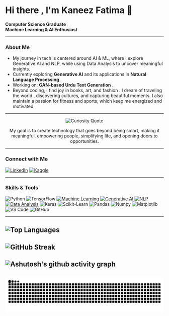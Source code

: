 # Hi there , I'm Kaneez Fatima 👋

**Computer Science Graduate**  
**Machine Learning & AI Enthusiast**  

 ---
 
### About Me
- My journey in tech is centered around AI & ML, where I explore Generative AI and NLP, while using Data Analysis to uncover meaningful insights.
- Currently exploring **Generative AI** and its applications in **Natural Language Processing** . 
- Working on: **GAN-based Urdu Text Generation**  .
- Beyond coding, I find joy in books, art, and fashion . I dream of traveling the world , discovering cultures, and capturing beautiful moments. I also maintain a passion for fitness and sports, which keep me energized and motivated.
 ---
<p align="center">
<img src="https://github.com/KaneezFatima09/KaneezFatima09/blob/main/quote.gif" alt="Curiosity Quote">
</p>
<p align="center">
My goal is to create technology that goes beyond being smart, making it meaningful, empowering people, simplifying life, and opening doors to opportunities.
</p> 

---

### Connect with Me
[![LinkedIn](https://img.shields.io/badge/LinkedIn-0A66C2?style=for-the-badge&logo=linkedin&logoColor=white)](https://www.linkedin.com/in/kaneez-fatima-5ba547205/)
[![Kaggle](https://img.shields.io/badge/Kaggle-20BEFF?style=for-the-badge&logo=kaggle&logoColor=white)](https://www.kaggle.com/kaneezfatima09)

---

### Skills & Tools
![Python](https://img.shields.io/badge/Python-3776AB?style=for-the-badge&logo=python&logoColor=white)
![TensorFlow](https://img.shields.io/badge/TensorFlow-FF6F00?style=for-the-badge&logo=tensorflow&logoColor=white)
[![Machine Learning](https://img.shields.io/badge/Machine_Learning-F7931E?style=for-the-badge&logo=TensorFlow&logoColor=white)](https://www.tensorflow.org/)
[![Generative AI](https://img.shields.io/badge/Generative_AI-412991?style=for-the-badge&logo=openai&logoColor=white)](https://openai.com/)
[![NLP](https://img.shields.io/badge/NLP-F7DF1E?style=for-the-badge&logo=Huggingface&logoColor=white)](https://huggingface.co/)
[![Data Analysis](https://img.shields.io/badge/Data_Analysis-FF6F00?style=for-the-badge&logo=tableau&logoColor=white)](https://www.tableau.com/)
![Keras](https://img.shields.io/badge/Keras-D00000?style=for-the-badge&logo=keras&logoColor=white)
![Scikit-Learn](https://img.shields.io/badge/Scikit--Learn-F7931E?style=for-the-badge&logo=scikit-learn&logoColor=white)
![Pandas](https://img.shields.io/badge/Pandas-150458?style=for-the-badge&logo=pandas&logoColor=white)
![Numpy](https://img.shields.io/badge/Numpy-013243?style=for-the-badge&logo=numpy&logoColor=white)
![Matplotlib](https://img.shields.io/badge/Matplotlib-11557c?style=for-the-badge&logo=plotly&logoColor=white)
![VS Code](https://img.shields.io/badge/VS%20Code-007ACC?style=for-the-badge&logo=visual-studio-code&logoColor=white)
![GitHub](https://img.shields.io/badge/GitHub-181717?style=for-the-badge&logo=github&logoColor=white)

---
![Top Languages](https://github-readme-stats.vercel.app/api/top-langs/?username=KaneezFatima09&layout=compact&theme=radical)
---
![GitHub Streak](https://streak-stats.demolab.com?user=KaneezFatima09&theme=radical)
---
![Ashutosh's github activity graph](https://github-readme-activity-graph.vercel.app/graph?username=KaneezFatima09&theme=react-dark)
---
![GitHub Contribution Snake](https://github.com/KaneezFatima09/KaneezFatima09/blob/output/snake.svg)
---

